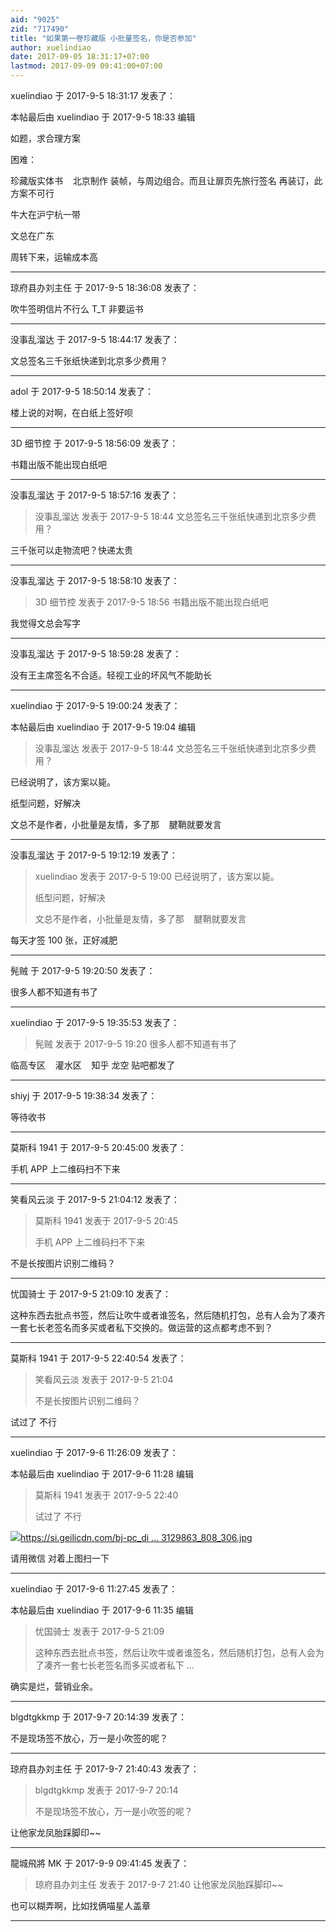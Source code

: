 ```yaml
---
aid: "9025"
zid: "717490"
title: "如果第一卷珍藏版 小批量签名，你是否参加"
author: xuelindiao
date: 2017-09-05 18:31:17+07:00
lastmod: 2017-09-09 09:41:00+07:00
---
```


xuelindiao 于 2017-9-5 18:31:17 发表了：

本帖最后由 xuelindiao 于 2017-9-5 18:33 编辑

如题，求合理方案

困难：

珍藏版实体书    北京制作 装帧，与周边组合。而且让扉页先旅行签名 再装订，此方案不可行

牛大在沪宁杭一带

文总在广东

周转下来，运输成本高

---

琼府县办刘主任 于 2017-9-5 18:36:08 发表了：

吹牛签明信片不行么 T_T 非要运书

---

没事乱溜达 于 2017-9-5 18:44:17 发表了：

文总签名三千张纸快递到北京多少费用？

---

adol 于 2017-9-5 18:50:14 发表了：

楼上说的对啊，在白纸上签好呗

---

3D 细节控 于 2017-9-5 18:56:09 发表了：

书籍出版不能出现白纸吧

---

没事乱溜达 于 2017-9-5 18:57:16 发表了：

> 没事乱溜达 发表于 2017-9-5 18:44 文总签名三千张纸快递到北京多少费用？

三千张可以走物流吧？快递太贵

---

没事乱溜达 于 2017-9-5 18:58:10 发表了：

> 3D 细节控 发表于 2017-9-5 18:56 书籍出版不能出现白纸吧

我觉得文总会写字

---

没事乱溜达 于 2017-9-5 18:59:28 发表了：

没有王主席签名不合适。轻视工业的坏风气不能助长

---

xuelindiao 于 2017-9-5 19:00:24 发表了：

本帖最后由 xuelindiao 于 2017-9-5 19:04 编辑

> 没事乱溜达 发表于 2017-9-5 18:44 文总签名三千张纸快递到北京多少费用？

已经说明了，该方案以毙。

纸型问题，好解决

文总不是作者，小批量是友情，多了那    腱鞘就要发言

---

没事乱溜达 于 2017-9-5 19:12:19 发表了：

> xuelindiao 发表于 2017-9-5 19:00 已经说明了，该方案以毙。
>
> 纸型问题，好解决
>
> 文总不是作者，小批量是友情，多了那    腱鞘就要发言

每天才签 100 张，正好减肥

---

髡贼 于 2017-9-5 19:20:50 发表了：

很多人都不知道有书了

---

xuelindiao 于 2017-9-5 19:35:53 发表了：

> 髡贼 发表于 2017-9-5 19:20 很多人都不知道有书了

临高专区    灌水区    知乎 龙空 贴吧都发了

---

shiyj 于 2017-9-5 19:38:34 发表了：

等待收书

---

莫斯科 1941 于 2017-9-5 20:45:00 发表了：

手机 APP 上二维码扫不下来

---

笑看风云淡 于 2017-9-5 21:04:12 发表了：

> 莫斯科 1941 发表于 2017-9-5 20:45
>
> 手机 APP 上二维码扫不下来

不是长按图片识别二维码？

---

忧国骑士 于 2017-9-5 21:09:10 发表了：

这种东西去批点书签，然后让吹牛或者谁签名，然后随机打包，总有人会为了凑齐一套七长老签名而多买或者私下交换的。做运营的这点都考虑不到？

---

莫斯科 1941 于 2017-9-5 22:40:54 发表了：

> 笑看风云淡 发表于 2017-9-5 21:04
>
> 不是长按图片识别二维码？

试过了 不行

---

xuelindiao 于 2017-9-6 11:26:09 发表了：

本帖最后由 xuelindiao 于 2017-9-6 11:28 编辑

> 莫斯科 1941 发表于 2017-9-5 22:40
>
> 试过了 不行

![](https://si.geilicdn.com/bj-pc_diary-539414275-1504195644461-783129863_808_306.jpg)[https://si.geilicdn.com/bj-pc_di ... 3129863_808_306.jpg](https://si.geilicdn.com/bj-pc_diary-539414275-1504195644461-783129863_808_306.jpg)

请用微信 对着上图扫一下

---

xuelindiao 于 2017-9-6 11:27:45 发表了：

本帖最后由 xuelindiao 于 2017-9-6 11:35 编辑

> 忧国骑士 发表于 2017-9-5 21:09
>
> 这种东西去批点书签，然后让吹牛或者谁签名，然后随机打包，总有人会为了凑齐一套七长老签名而多买或者私下 ...

确实是烂，营销业余。

---

blgdtgkkmp 于 2017-9-7 20:14:39 发表了：

不是现场签不放心，万一是小吹签的呢？

---

琼府县办刘主任 于 2017-9-7 21:40:43 发表了：

> blgdtgkkmp 发表于 2017-9-7 20:14
>
> 不是现场签不放心，万一是小吹签的呢？

让他家龙凤胎踩脚印~~

---

龍城飛將 MK 于 2017-9-9 09:41:45 发表了：

> 琼府县办刘主任 发表于 2017-9-7 21:40 让他家龙凤胎踩脚印~~

也可以糊弄啊，比如找俩喵星人盖章

---
